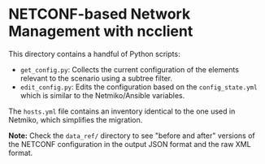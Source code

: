 # NETCONF-based Network Management with ncclient
This directory contains a handful of Python scripts:
  * `get_config.py`: Collects the current configuration of the elements
    relevant to the scenario using a subtree
    filter.
  * `edit_config.py`: Edits the configuration based on the `config_state.yml`
    which is similar to the Netmiko/Ansible variables.

The `hosts.yml` file contains an inventory identical to the one used in
Netmiko, which simplifies the migration.

**Note:** Check the `data_ref/` directory to see "before and after" versions
of the NETCONF configuration in the output JSON format and the raw XML format.
